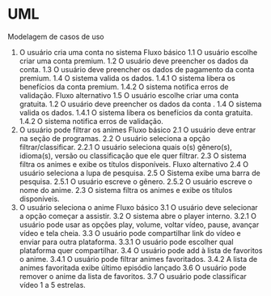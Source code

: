 # UML
Modelagem de casos de uso
1. O usuário cria uma conta no sistema
Fluxo básico
1.1 O usuário escolhe criar uma conta premium.
1.2 O usuário deve preencher os dados da conta.
1.3 O usuário deve preencher os dados de pagamento da conta premium.
1.4 O sistema valida os dados.
1.4.1 O sistema libera os benefícios da conta premium.
1.4.2 O sistema notifica erros de validação.
Fluxo alternativo
1.5 O usuário escolhe criar uma conta gratuita.
1.2 O usuário deve preencher os dados da conta .
1.4 O sistema valida os dados.
1.4.1 O sistema libera os benefícios da conta gratuita.
1.4.2 O sistema notifica erros de validação.
2. O usuário pode filtrar os animes
Fluxo básico
2.1 O usuário deve entrar na seção de programas.
2.2 O usuário seleciona a opção filtrar/classificar.
2.2.1 O usuário seleciona quais o(s) gênero(s), idioma(s), versão ou
classificação que ele quer filtrar.
2.3 O sistema filtra os animes e exibe os títulos disponíveis.
Fluxo alternativo
2.4 O usuário seleciona a lupa de pesquisa.
2.5 O Sistema exibe uma barra de pesquisa.
2.5.1 O usuário escreve o gênero.
2.5.2 O usuário escreve o nome do anime.
2.3 O sistema filtra os animes e exibe os títulos disponíveis.
3. O usuário seleciona o anime
Fluxo básico
3.1 O usuário deve selecionar a opção começar a assistir.
3.2 O sistema abre o player interno.
3.2.1 O usuário pode usar as opções play, volume, voltar vídeo,
pause, avançar vídeo e tela cheia.
3.3 O usuário pode compartilhar link do vídeo e enviar para outra plataforma.
3.3.1 O usuário pode escolher qual plataforma quer compartilhar.
3.4 O usuário pode add à lista de favoritos o anime.
3.4.1 O usuário pode filtrar animes favoritados.
3.4.2 A lista de animes favoritada exibe último episódio lançado
3.6 O usuário pode remover o anime da lista de favoritos.
3.7 O usuário pode classificar vídeo 1 a 5 estrelas.
